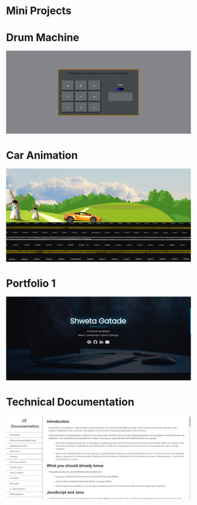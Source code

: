 # **Mini Projects**

# Drum Machine
![Drum Machine Image](./Projects/Drum-Machine.png)

# Car Animation
![Car Animation Image](./Projects/Car-Animation.png)

# Portfolio 1
![Portfolio Template Image](./Projects/Portfolio-1.png)

# Technical Documentation
![Technical Documentation Image](./Projects/Technical-Documentation.png)

